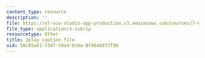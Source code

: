 ```yaml
---
content_type: resource
description: ''
file: https://ol-ocw-studio-app-production.s3.amazonaws.com/courses/7-05-general-biochemistry-spring-2020/58c85a61f3df50adbcba8f46ab077f90_33w-baH49rA.vtt
file_type: application/x-subrip
resourcetype: Other
title: 3play caption file
uid: 58c85a61-f3df-50ad-bcba-8f46ab077f90
---
```

